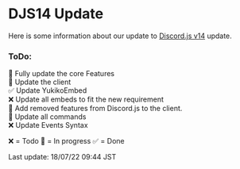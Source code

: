 # DJS14 Update
Here is some information about our update to [Discord.js v14](https://github.com/discordjs/discord.js/blob/main/packages/discord.js/CHANGELOG.md#changelog) update. 

### ToDo:  
🔁 Fully update the core Features  
🔁 Update the client  
✅ Update YukikoEmbed  
❌ Update all embeds to fit the new requirement  
🔁 Add removed features from Discord.js to the client.  
🔁 Update all commands  
❌ Update Events Syntax  

❌ = Todo
🔁 = In progress
✅ = Done

Last update: 18/07/22 09:44 JST
